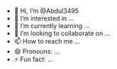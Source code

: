 - 👋 Hi, I’m @Abdul3495
- 👀 I’m interested in ...
- 🌱 I’m currently learning ...
- 💞️ I’m looking to collaborate on ...
- 📫 How to reach me ...
- 😄 Pronouns: ...
- ⚡ Fun fact: ...

<!---
Abdul3495/Abdul3495 is a ✨ special ✨ repository because its `README.md` (this file) appears on your GitHub profile.
You can click the Preview link to take a look at your changes.
--->
